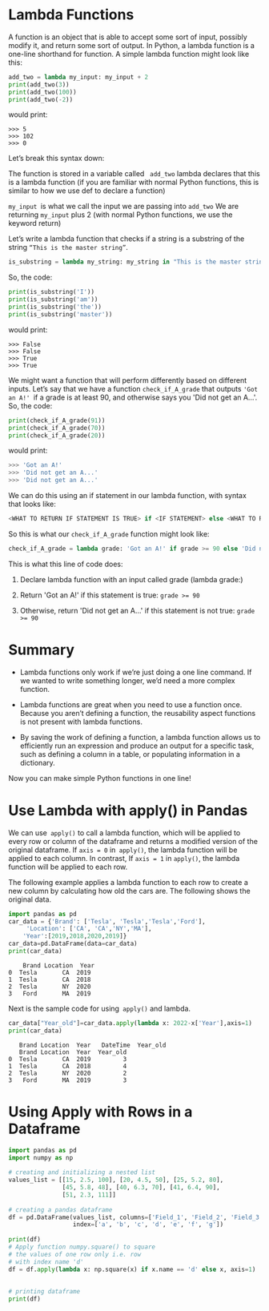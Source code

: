 # Lambda Functions


A function is an object that is able to accept some sort of input, possibly modify it, and return some sort of output. In Python, a lambda function is a one-line shorthand for function. A simple lambda function might look like this:

```python
add_two = lambda my_input: my_input + 2
print(add_two(3))
print(add_two(100))
print(add_two(-2))
```

would print:
```
>>> 5
>>> 102
>>> 0
```
Let’s break this syntax down:

The function is stored in a variable called ``` add_two```
lambda declares that this is a lambda function (if you are familiar with normal Python functions, this is similar to how we use def to declare a function)

```my_input ```is what we call the input we are passing into ```add_two```
We are returning ```my_input``` plus 2 (with normal Python functions, we use the keyword return)

Let’s write a lambda function that checks if a string is a substring of the string ```“This is the master string”```.
```python
is_substring = lambda my_string: my_string in "This is the master string"
```
So, the code:
```python
print(is_substring('I'))
print(is_substring('am'))
print(is_substring('the'))
print(is_substring('master'))
```
would print:
```
>>> False
>>> False
>>> True
>>> True

```

We might want a function that will perform differently based on different inputs. Let’s say that we have a function ```check_if_A_grade``` that outputs ```'Got an A!' ```if a grade is at least 90, and otherwise says you 'Did not get an A…'. So, the code:
```python
print(check_if_A_grade(91))
print(check_if_A_grade(70))
print(check_if_A_grade(20))
```
would print:
```python
>>> 'Got an A!'
>>> 'Did not get an A...'
>>> 'Did not get an A...'
```


We can do this using an if statement in our lambda function, with syntax that looks like:
```python
<WHAT TO RETURN IF STATEMENT IS TRUE> if <IF STATEMENT> else <WHAT TO RETURN IF STATEMENT IS FALSE>
```
So this is what our ```check_if_A_grade``` function might look like:
```python
check_if_A_grade = lambda grade: 'Got an A!' if grade >= 90 else 'Did not get an A...'
```


This is what this line of code does:

1. Declare lambda function with an input called grade (lambda grade:)

2. Return 'Got an A!' if this statement is true:
```grade >= 90```

3. Otherwise, return 'Did not get an A...' if this statement is not true:
```grade >= 90```

# Summary
* Lambda functions only work if we’re just doing a one line command. If we wanted to write something longer, we’d need a more complex function. 

* Lambda functions are great when you need to use a function once. Because you aren’t defining a function, the reusability aspect functions is not present with lambda functions. 

* By saving the work of defining a function, a lambda function allows us to efficiently run an expression and produce an output for a specific task, such as defining a column in a table, or populating information in a dictionary.


Now you can make simple Python functions in one line!


# Use Lambda with apply() in Pandas

We can use``` apply()``` to call a lambda function, which will be applied to every row or column of the dataframe and returns a modified version of the original dataframe. If ```axis = 0``` in``` apply()```, the lambda function will be applied to each column. In contrast, If ```axis = 1``` in ```apply()```, the lambda function will be applied to each row.

The following example applies a lambda function to each row to create a new column by calculating how old the cars are. The following shows the original data.
```python
import pandas as pd
car_data = {'Brand': ['Tesla', 'Tesla','Tesla','Ford'], 
     'Location': ['CA', 'CA','NY','MA'],
    'Year':[2019,2018,2020,2019]}
car_data=pd.DataFrame(data=car_data)
print(car_data)
```
```
    Brand Location  Year
0  Tesla       CA  2019
1  Tesla       CA  2018
2  Tesla       NY  2020
3   Ford       MA  2019
```
Next is the sample code for using``` apply()``` and lambda.
```python
car_data["Year_old"]=car_data.apply(lambda x: 2022-x['Year'],axis=1)
print(car_data)
```
```
   Brand Location  Year   DateTime  Year_old
   Brand Location  Year  Year_old
0  Tesla       CA  2019         3
1  Tesla       CA  2018         4
2  Tesla       NY  2020         2
3   Ford       MA  2019         3
```

# Using Apply with Rows in a Dataframe
```python
import pandas as pd
import numpy as np
 
# creating and initializing a nested list
values_list = [[15, 2.5, 100], [20, 4.5, 50], [25, 5.2, 80],
               [45, 5.8, 48], [40, 6.3, 70], [41, 6.4, 90],
               [51, 2.3, 111]]
 
# creating a pandas dataframe
df = pd.DataFrame(values_list, columns=['Field_1', 'Field_2', 'Field_3'],
                  index=['a', 'b', 'c', 'd', 'e', 'f', 'g'])
 
print(df)
# Apply function numpy.square() to square
# the values of one row only i.e. row
# with index name 'd'
df = df.apply(lambda x: np.square(x) if x.name == 'd' else x, axis=1)
 
 
# printing dataframe
print(df)
```